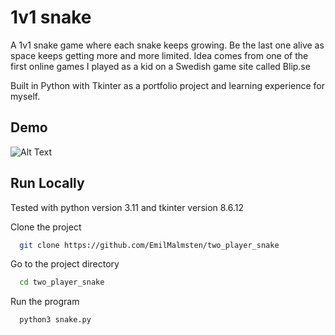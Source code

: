 
# 1v1 snake

A 1v1 snake game where each snake keeps growing. Be the last one alive as space keeps getting more and more limited. Idea comes from one of the first online games I played as a kid on a Swedish game site called Blip.se

Built in Python with Tkinter as a portfolio project and learning experience for myself.




## Demo


![Alt Text](https://media.giphy.com/media/v1.Y2lkPTc5MGI3NjExMGQxZDBmZGEwOGRiNmVlNWJlZDJiY2Q3YzI0ZDM5ODMxY2Y0ZjQzOCZjdD1n/jemYMgz1tz5BfMGNni/giphy.gif)

## Run Locally
Tested with python version 3.11 and tkinter version 8.6.12

Clone the project

```bash
  git clone https://github.com/EmilMalmsten/two_player_snake
```

Go to the project directory

```bash
  cd two_player_snake
```

Run the program

```bash
  python3 snake.py
```

